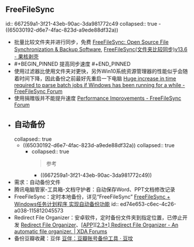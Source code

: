 ## FreeFileSync
id:: 667259a1-3f21-43eb-90ac-3da981772c49
collapsed:: true
	- ((65030192-d6e7-4fac-823d-a9ede88df32a))
- 批量比较文件夹并进行同步，免费 [FreeFileSync: Open Source File Synchronization & Backup Software](https://freefilesync.org/), [FreeFileSync(文件夹比较同步)v13.6 - 果核剥壳](https://www.ghxi.com/freefilesync.html)
- #+BEGIN_PINNED
  提高同步速度
  #+END_PINNED
- 使用过滤器比使用文件夹对更快，另外Win10系统资源管理器的性能似乎会随着时间下降，因此备份之前最好先重启一下电脑 [Huge increase in time required to parse batch jobs if Windows has been running for a while - FreeFileSync Forum](https://freefilesync.org/forum/viewtopic.php?t=9464&hilit=slow)
- 使用捐赠版并不能提升速度 [Performance Improvements - FreeFileSync Forum](https://freefilesync.org/forum/viewtopic.php?t=9528&hilit=slow)
- ## 自动备份
  collapsed:: true
	- ((65030192-d6e7-4fac-823d-a9ede88df32a))
	  collapsed:: true
		- collapsed:: true
		  >参考
			- ((667259a1-3f21-43eb-90ac-3da981772c49))
- 需求：自动备份文件
- 腾讯电脑管家-工具箱-文档守护者：自动保存Word、PPT文档修改记录
- FreeFileSync：定时本地备份，详见“FreeFileSync” [FreeFileSync + Windows任务计划程序 实现自动备份功能](http://www.kk0101.cn/articles/16.html/)
  id:: ed74e653-c6ec-4c26-a038-115812045573
- Redirect File Organizer：安卓软件，定时备份文件夹到指定位置，已停止开发 [Redirect File Organizer](https://alternativeto.net/software/redirect-file-organizer/about/)、[[APP][2.3+] Redirect File Organizer - An automatic file organizer. | XDA Forums](https://forum.xda-developers.com/t/app-2-3-redirect-file-organizer-an-automatic-file-organizer.2563319/)
- 备份豆瓣收藏：豆伴 [豆伴：豆瓣账号备份工具 · 豆坟](https://blog.doufen.org/posts/tofu-user-guide/)
